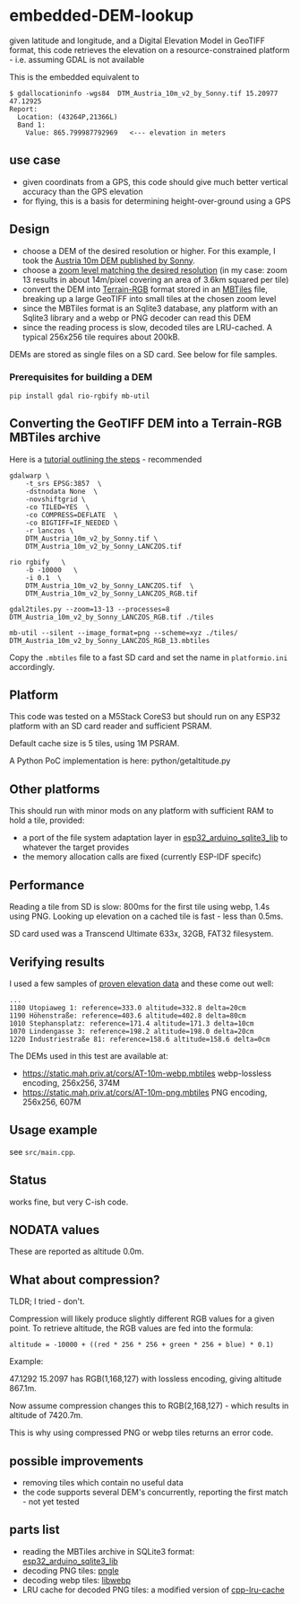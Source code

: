 # embedded-DEM-lookup

given latitude and longitude, and a Digital Elevation Model in GeoTIFF format, this code retrieves the elevation on a resource-constrained platform - i.e. assuming GDAL is not available

This is the embedded equivalent to
````
$ gdallocationinfo -wgs84  DTM_Austria_10m_v2_by_Sonny.tif 15.20977 47.12925
Report:
  Location: (43264P,21366L)
  Band 1:
    Value: 865.799987792969   <--- elevation in meters
````

## use case
- given coordinats from a GPS, this code should give much better vertical accuracy than the GPS elevation
- for flying, this is a basis for determining height-over-ground using a GPS

## Design
- choose a DEM of the desired resolution or higher. For this example, I took the [Austria 10m DEM published by Sonny](https://sonny.4lima.de/). 
- choose a [zoom level matching the desired resolution](https://wiki.openstreetmap.org/wiki/Zoom_levels) (in my case: zoom 13 results in about 14m/pixel covering an area of 3.6km squared per tile)
- convert the DEM into [Terrain-RGB](https://github.com/syncpoint/terrain-rgb/blob/master/README.md) format stored in an [MBTiles](https://docs.mapbox.com/help/glossary/mbtiles/) file, breaking up a large GeoTIFF into small tiles at the chosen zoom level
- since the MBTiles format is an Sqlite3 database, any platform with an Sqlite3 library and a webp or PNG decoder can read this DEM
- since the reading process is slow, decoded tiles are LRU-cached. A typical 256x256 tile requires about 200kB.

DEMs are stored as single files on a SD card. See below for file samples.

### Prerequisites for building a DEM

`pip install gdal rio-rgbify mb-util`

## Converting the GeoTIFF DEM into a Terrain-RGB MBTiles archive

Here is a [tutorial outlining the steps](https://github.com/syncpoint/terrain-rgb/blob/master/README.md) - recommended

`````
gdalwarp \
    -t_srs EPSG:3857  \
    -dstnodata None  \
    -novshiftgrid \
    -co TILED=YES  \
    -co COMPRESS=DEFLATE  \
    -co BIGTIFF=IF_NEEDED \
    -r lanczos \
    DTM_Austria_10m_v2_by_Sonny.tif \
    DTM_Austria_10m_v2_by_Sonny_LANCZOS.tif

rio rgbify   \
    -b -10000   \
    -i 0.1  \
    DTM_Austria_10m_v2_by_Sonny_LANCZOS.tif  \
    DTM_Austria_10m_v2_by_Sonny_LANCZOS_RGB.tif

gdal2tiles.py --zoom=13-13 --processes=8  DTM_Austria_10m_v2_by_Sonny_LANCZOS_RGB.tif ./tiles

mb-util --silent --image_format=png --scheme=xyz ./tiles/ DTM_Austria_10m_v2_by_Sonny_LANCZOS_RGB_13.mbtiles
`````
Copy the `.mbtiles` file to a fast SD card and set the name in `platformio.ini` accordingly.



## Platform

This code was tested on a M5Stack CoreS3 but should run on any ESP32 platform with an SD card reader and sufficient PSRAM. 

Default cache size is 5 tiles, using 1M PSRAM.

A Python PoC implementation is here: python/getaltitude.py

## Other platforms

This should run with minor mods on any platform with sufficient RAM to hold a tile, provided:
- a port of the file system adaptation layer in [esp32_arduino_sqlite3_lib](https://github.com/siara-cc/esp32_arduino_sqlite3_lib) to whatever the target provides
- the memory allocation calls are fixed (currently ESP-IDF specifc)

## Performance

Reading a tile from SD is slow: 800ms for the first tile using webp, 1.4s using PNG.
Looking up elevation on a cached tile is fast - less than 0.5ms.

SD card used was a Transcend Ultimate 633x, 32GB, FAT32 filesystem.

## Verifying results
I used a few samples of [proven elevation data](https://github.com/syncpoint/terrain-rgb/blob/master/README.md#verifying-the-elevation-data) and these come out well:

`````
...
1180 Utopiaweg 1: reference=333.0 altitude=332.8 delta=20cm
1190 Höhenstraße: reference=403.6 altitude=402.8 delta=80cm
1010 Stephansplatz: reference=171.4 altitude=171.3 delta=10cm
1070 Lindengasse 3: reference=198.2 altitude=198.0 delta=20cm
1220 Industriestraße 81: reference=158.6 altitude=158.6 delta=0cm
`````

The DEMs used in this test are available at:

- https://static.mah.priv.at/cors/AT-10m-webp.mbtiles webp-lossless encoding, 256x256, 374M
- https://static.mah.priv.at/cors/AT-10m-png.mbtiles PNG encoding, 256x256, 607M

## Usage example

see `src/main.cpp`.

## Status
works fine, but very C-ish code.


## NODATA values

These are reported as altitude 0.0m.

## What about compression?

TLDR;  I tried - don't.

Compression will likely produce slightly different RGB values for a given point. To retrieve altitude, the RGB values are fed into the formula:

`altitude = -10000 + ((red * 256 * 256 + green * 256 + blue) * 0.1)`

Example:

47.1292 15.2097 has RGB(1,168,127) with lossless encoding, giving altitude 867.1m.

Now assume compression changes this to RGB(2,168,127) - which results in altitude of 7420.7m.

This is why using compressed PNG or webp tiles returns an error code.

## possible improvements
- removing tiles which contain no useful data
- the code supports several DEM's concurrently, reporting the first match - not yet tested

## parts list

- reading the MBTiles archive in SQLite3 format: [esp32_arduino_sqlite3_lib](https://github.com/siara-cc/esp32_arduino_sqlite3_lib)
- decoding PNG tiles: [pngle](https://github.com/kikuchan/pngle)
- decoding webp tiles: [libwebp](https://github.com/webmproject/libwebp)
- LRU cache for decoded PNG tiles: a modified version of [cpp-lru-cache](https://github.com/lamerman/cpp-lru-cache)

